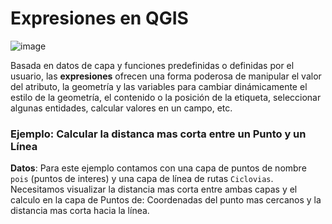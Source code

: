 # Expresiones en QGIS

![image](https://user-images.githubusercontent.com/88239150/207866370-0f133589-22bf-4879-b287-d6ce4364e801.png)

Basada en datos de capa y funciones predefinidas o definidas por el usuario, las **expresiones** ofrecen una forma poderosa de manipular el valor del atributo, la geometría y las variables para cambiar dinámicamente el estilo de la geometría, el contenido o la posición de la etiqueta, seleccionar algunas entidades, calcular valores en un campo, etc.


### Ejemplo: Calcular la distanca mas corta entre un Punto y un Línea

**Datos**: Para este ejemplo contamos con una capa de puntos de nombre `pois` (puntos de interes) y una capa de línea de rutas `Ciclovias`. Necesitamos visualizar la distancia mas corta entre ambas capas y el calculo en la capa de Puntos de: Coordenadas del punto mas cercanos y la distancia mas corta hacia la línea.


